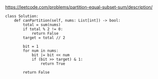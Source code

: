https://leetcode.com/problems/partition-equal-subset-sum/description/

```
class Solution:
    def canPartition(self, nums: List[int]) -> bool:
        total = sum(nums)
        if total % 2 != 0:
            return False
        target = total // 2

        bit = 1
        for num in nums:
            bit |= bit << num
            if (bit >> target) & 1:
                return True

        return False

```